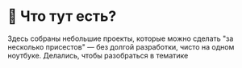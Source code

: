# 🚀 Что тут есть?

Здесь собраны небольшие проекты, которые можно сделать "за несколько присестов" — без долгой разработки, чисто на одном ноутбуке. Делались, чтобы разобраться в тематике 
